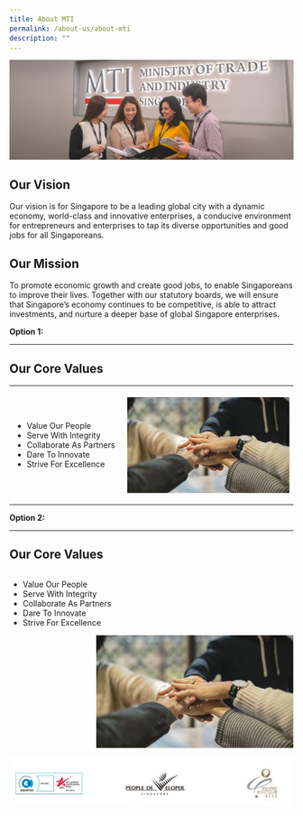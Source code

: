 ```yaml
---
title: About MTI
permalink: /about-us/about-mti
description: ""
---
```

![About MTI banner](/images/About%20Us/About%20MTI/AboutMTI%20_Banner.jpg)

## Our Vision 


Our vision is for Singapore to be a leading global city with a dynamic economy, world-class and innovative enterprises, a conducive environment for entrepreneurs and enterprises to tap its diverse opportunities and good jobs for all Singaporeans.

## Our Mission

To promote economic growth and create good jobs, to enable Singaporeans to improve their lives. Together with our statutory boards, we will ensure that Singapore’s economy continues to be competitive, is able to attract investments, and nurture a deeper base of global Singapore enterprises.

**Option 1:**
<hr>

## Our Core Values

<table style="width:100%">
	<tr>
		<td style="width:40%">
			<ul>
				<li>Value Our People</li>
				<li>Serve With Integrity</li>
				<li>Collaborate As Partners</li>
				<li>Dare To Innovate</li>
				<li> Strive For Excellence</li>
			</ul>
		</td>
		<td style="padding-top:20px; padding-bottom:20px;">
			<!-- For vertical align -->
			<img src="/images/About%20Us/About%20MTI/AboutMTI%20_Values.png" alt="MTI Core Values" style="float:right; width:300px;height:170px">
		</td>
	</tr>
</table>


**Option 2:**
<hr>

<h2>Our Core Values</h2>
<div style="border-bottom: hidden; overflow: hidden">
	<ul>
				<li>Value Our People</li>
				<li>Serve With Integrity</li>
				<li>Collaborate As Partners</li>
				<li>Dare To Innovate</li>
				<li> Strive For Excellence</li>
			</ul>
	<img src="/images/About%20Us/About%20MTI/AboutMTI%20_Values.png" alt="MTI Core Values" style="float:right; width:350px;height:200px">
</div>



![Logos](/images/About%20Us/About%20MTI/AboutMTI%20_Logos.jpg)